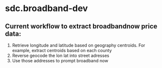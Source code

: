 # sdc.broadband-dev


## Current workflow to extract broadbandnow price data:
  1. Retrieve longitude and latitude based on geography centroids. For example, extract centroids based on each county
  2. Reverse geocode the lon lat into street adresses
  3. Use those addresses to prompt broadband now
 

